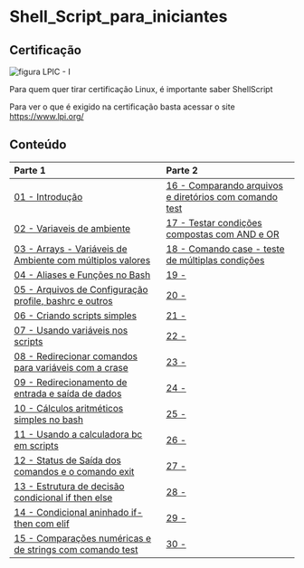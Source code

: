 # Shell_Script_para_iniciantes

## Certificação
![figura LPIC - I](https://www.lpi.org/sites/default/files/styles/w555/public/LPIC-1_0.jpg?itok=Lj-xc63t "LPIC-1") 

Para quem quer tirar certificação Linux, é importante saber ShellScript

Para ver o que é exigido na certificação basta acessar o site https://www.lpi.org/

## Conteúdo
|Parte 1|Parte 2|
|:---|:---|
| [01 - Introdução](topicos/introdução.md)|[16 - Comparando arquivos e diretórios com comando test](topicos/CompArqDirTest.md)|
| [02 - Variaveis de ambiente](topicos/Variaveis_de_ambiente.md)|[17 - Testar condições compostas com AND e OR](topicos/TestCondCompAndOr.md)|
| [03 - Arrays - Variáveis de Ambiente com múltiplos valores](topicos/Arrays.md)|[18 - Comando case - teste de múltiplas condições]()|
| [04 - Aliases e Funções no Bash](topicos/Aliases.md)|[19 -]()|
| [05 - Arquivos de Configuração profile, bashrc e outros](topicos/arqconfig.md)|[20 -]()|
| [06 - Criando scripts simples ](topicos/comandos_simples.md)|[21 -]()|
| [07 - Usando variáveis nos scripts](topicos/variaveis_nos_scripts.md)|[22 -]()|
| [08 - Redirecionar comandos para variáveis com a crase](topicos/Redirecionar_comandos.md)|[23 -]()|
| [09 - Redirecionamento de entrada e saída de dados](topicos/redirecionamento_entrada.md)|[24 -]()|
| [10 - Cálculos aritméticos simples no bash](topicos/Calculos.md)|[25 -]()|
| [11 - Usando a calculadora bc em scripts](topicos/CalculoBC.md) |[26 -]()|
| [12 - Status de Saída dos comandos e o comando exit](topicos/StatusDeSaida.md)|[27 -]()|
| [13 - Estrutura de decisão condicional if then else](topicos/EstrutDecisCondicIfThenElse.md)|[28 -]()|
| [14 - Condicional aninhado if-then com elif](topicos/CondicionalIfThenElif.md)|[29 -]()|
| [15 - Comparações numéricas e de strings com comando test](topicos/CompNumStrTest.md)|[30 -]()|
